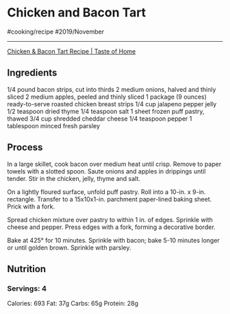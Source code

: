 # Chicken and Bacon Tart
#cooking/recipe #2019/November
- - - -
[Chicken & Bacon Tart Recipe | Taste of Home](https://www.tasteofhome.com/recipes/chicken-bacon-tart/)

## Ingredients
1/4 pound bacon strips, cut into thirds
2 medium onions, halved and thinly sliced
2 medium apples, peeled and thinly sliced
1 package (9 ounces) ready-to-serve roasted chicken breast strips
1/4 cup jalapeno pepper jelly
1/2 teaspoon dried thyme
1/4 teaspoon salt
1 sheet frozen puff pastry, thawed
3/4 cup shredded cheddar cheese
1/4 teaspoon pepper
1 tablespoon minced fresh parsley

## Process
In a large skillet, cook bacon over medium heat until crisp. Remove to paper towels with a slotted spoon. Saute onions and apples in drippings until tender. Stir in the chicken, jelly, thyme and salt.

On a lightly floured surface, unfold puff pastry. Roll into a 10-in. x 9-in. rectangle. Transfer to a 15x10x1-in. parchment paper-lined baking sheet. Prick with a fork.

Spread chicken mixture over pastry to within 1 in. of edges. Sprinkle with cheese and pepper. Press edges with a fork, forming a decorative border.

Bake at 425° for 10 minutes. Sprinkle with bacon; bake 5-10 minutes longer or until golden brown. Sprinkle with parsley.

## Nutrition
### Servings: 4
Calories: 693
Fat: 37g
Carbs: 65g
Protein: 28g
